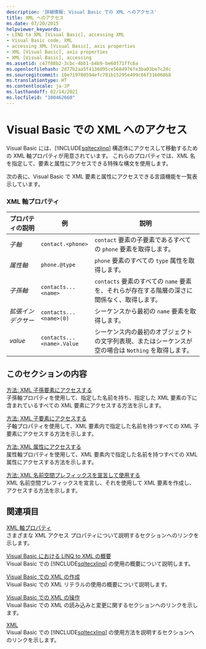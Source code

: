 ```yaml
---
description: '詳細情報: Visual Basic での XML へのアクセス'
title: XML へのアクセス
ms.date: 07/20/2015
helpviewer_keywords:
- LINQ to XML [Visual Basic], accessing XML
- Visual Basic code, XML
- accessing XML [Visual Basic], axis properties
- XML [Visual Basic], axis properties
- XML [Visual Basic], accessing
ms.assetid: c47f88b2-3cbc-4bb1-b4b9-be60f71ffc6a
ms.openlocfilehash: 2d77b2aa5f4136095ce5684976fe3ba03be7c28c
ms.sourcegitcommit: 10e719780594efc781b15295e499c66f316068b8
ms.translationtype: HT
ms.contentlocale: ja-JP
ms.lasthandoff: 02/14/2021
ms.locfileid: "100462660"
---
```

# <a name="accessing-xml-in-visual-basic"></a>Visual Basic での XML へのアクセス

Visual Basic には、[!INCLUDE[sqltecxlinq](~/includes/sqltecxlinq-md.md)] 構造体にアクセスして移動するための XML 軸プロパティが用意されています。 これらのプロパティでは、XML 名を指定して、要素と属性にアクセスできる特殊な構文を使用します。  
  
 次の表に、Visual Basic で XML 要素と属性にアクセスできる言語機能を一覧表示しています。  
  
### <a name="xml-axis-properties"></a>XML 軸プロパティ  
  
|プロパティの説明|例|説明|  
|--------------------------|-------------|-----------------|  
|*子軸*|`contact.<phone>`|`contact` 要素の子要素であるすべての `phone` 要素を取得します。|  
|*属性軸*|`phone.@type`|`phone` 要素のすべての `type` 属性を取得します。|  
|*子孫軸*|`contacts...<name>`|`contacts` 要素のすべての `name` 要素を、それらが存在する階層の深さに関係なく、取得します。|  
|*拡張インデクサー*|`contacts...<name>(0)`|シーケンスから最初の `name` 要素を取得します。|  
|*value*|`contacts...<name>.Value`|シーケンス内の最初のオブジェクトの文字列表現、またはシーケンスが空の場合は `Nothing` を取得します。|  
  
## <a name="in-this-section"></a>このセクションの内容  

 [方法: XML 子孫要素にアクセスする](how-to-access-xml-descendant-elements.md)  
 子孫軸プロパティを使用して、指定した名前を持ち、指定した XML 要素の下に含まれているすべての XML 要素にアクセスする方法を示します。  
  
 [方法: XML 子要素にアクセスする](how-to-access-xml-child-elements.md)  
 子軸プロパティを使用して、XML 要素内で指定した名前を持つすべての XML 子要素にアクセスする方法を示します。  
  
 [方法: XML 属性にアクセスする](how-to-access-xml-attributes.md)  
 属性軸プロパティを使用して、XML 要素内で指定した名前を持つすべての XML 属性にアクセスする方法を示します。  
  
 [方法: XML 名前空間プレフィックスを宣言して使用する](how-to-declare-and-use-xml-namespace-prefixes.md)  
 XML 名前空間プレフィックスを宣言し、それを使用して XML 要素を作成し、アクセスする方法を示します。  
  
## <a name="related-sections"></a>関連項目  

 [XML 軸プロパティ](../../../language-reference/xml-axis/index.md)  
 さまざまな XML アクセス プロパティについて説明するセクションへのリンクを示します。  
  
 [Visual Basic における LINQ to XML の概要](overview-of-linq-to-xml.md)  
 Visual Basic での [!INCLUDE[sqltecxlinq](~/includes/sqltecxlinq-md.md)] の使用の概要について説明します。  
  
 [Visual Basic での XML の作成](creating-xml.md)  
 Visual Basic での XML リテラルの使用の概要について説明します。  
  
 [Visual Basic での XML の操作](manipulating-xml.md)  
 Visual Basic での XML の読み込みと変更に関するセクションへのリンクを示します。  
  
 [XML](index.md)  
 Visual Basic での [!INCLUDE[sqltecxlinq](~/includes/sqltecxlinq-md.md)] の使用方法を説明するセクションへのリンクを示します。
